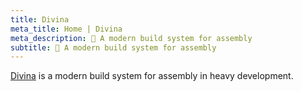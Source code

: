 ```yaml
---
title: Divina
meta_title: Home | Divina
meta_description: 🎀 A modern build system for assembly
subtitle: 🎀 A modern build system for assembly
---
```


[Divina](https://github.com/divinaland/Divina) is a modern build system for assembly in heavy development.
